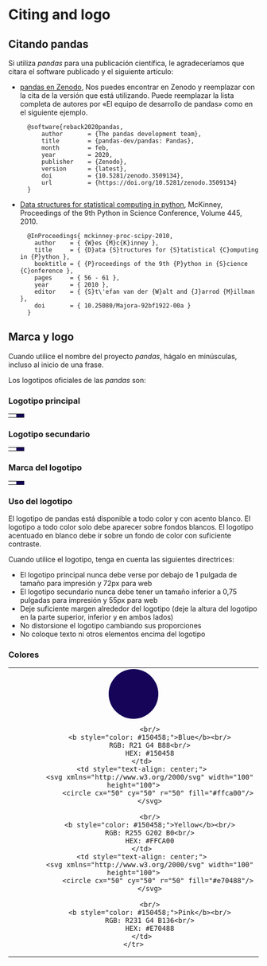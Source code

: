 # Citing and logo

## Citando pandas

Si utiliza _pandas_ para una publicación científica, le agradeceríamos que citara el software publicado y el
siguiente artículo:

- [pandas en Zenodo](https://zenodo.org/search?page=1\&size=20\&q=conceptrecid%3A%223509134%22\&sort=-version\&all_versions=True),
  Nos puedes encontrar en Zenodo y reemplazar con la cita de la versión que está utilizando. Puede reemplazar la lista completa de autores
  por «El equipo de desarrollo de pandas» como en el siguiente ejemplo.

  ```
    @software{reback2020pandas,
        author       = {The pandas development team},
        title        = {pandas-dev/pandas: Pandas},
        month        = feb,
        year         = 2020,
        publisher    = {Zenodo},
        version      = {latest},
        doi          = {10.5281/zenodo.3509134},
        url          = {https://doi.org/10.5281/zenodo.3509134}
    }
  ```

- [Data structures for statistical computing in python](https://conference.scipy.org/proceedings/scipy2010/pdfs/mckinney.pdf),
  McKinney, Proceedings of the 9th Python in Science Conference, Volume 445, 2010.

  ```
    @InProceedings{ mckinney-proc-scipy-2010,
      author    = { {W}es {M}c{K}inney },
      title     = { {D}ata {S}tructures for {S}tatistical {C}omputing in {P}ython },
      booktitle = { {P}roceedings of the 9th {P}ython in {S}cience {C}onference },
      pages     = { 56 - 61 },
      year      = { 2010 },
      editor    = { {S}t\'efan van der {W}alt and {J}arrod {M}illman },
      doi       = { 10.25080/Majora-92bf1922-00a }
    }
  ```

## Marca y logo

Cuando utilice el nombre del proyecto _pandas_, hágalo en minúsculas, incluso al inicio de una frase.

Los logotipos oficiales de las _pandas_ son:

### Logotipo principal

<table class="table logo">
    <tbody><tr>
        <td>
            <img alt="" src="{{ base_url }}static/img/pandas.svg"/>
        </td>
        <td style="background-color: #150458">
            <img alt="" src="{{ base_url }}static/img/pandas_white.svg"/>
        </td>
    </tr>
</tbody></table>

### Logotipo secundario

<table class="table logo">
    <tbody><tr>
        <td>
            <img alt="" src="{{ base_url }}static/img/pandas_secondary.svg"/>
        </td>
        <td style="background-color: #150458">
            <img alt="" src="{{ base_url }}static/img/pandas_secondary_white.svg"/>
        </td>
    </tr>
</tbody></table>

### Marca del logotipo

<table class="table logo">
    <tbody><tr>
        <td>
            <img alt="" src="{{ base_url }}static/img/pandas_mark.svg"/>
        </td>
        <td style="background-color: #150458">
            <img alt="" src="{{ base_url }}static/img/pandas_mark_white.svg"/>
        </td>
    </tr>
</tbody></table>

### Uso del logotipo

El logotipo de pandas está disponible a todo color y con acento blanco.
El logotipo a todo color solo debe aparecer sobre fondos blancos.
El logotipo acentuado en blanco debe ir sobre un fondo de color con suficiente contraste.

Cuando utilice el logotipo, tenga en cuenta las siguientes directrices:

- El logotipo principal nunca debe verse por debajo de 1 pulgada de tamaño para impresión y 72px para web
- El logotipo secundario nunca debe tener un tamaño inferior a 0,75 pulgadas para impresión y 55px para web
- Deje suficiente margen alrededor del logotipo (deje la altura del logotipo en la parte superior, inferior y en ambos lados)
- No distorsione el logotipo cambiando sus proporciones
- No coloque texto ni otros elementos encima del logotipo

### Colores

<table class="table">
    <tbody><tr>
        <td style="text-align: center;">
            <svg xmlns="http://www.w3.org/2000/svg" width="100" height="100">
                <circle cx="50" cy="50" r="50" fill="#150458"/>
            </svg>
            
            <br/>
            <b style="color: #150458;">Blue</b><br/>
            RGB: R21 G4 B88<br/>
            HEX: #150458
        </td>
        <td style="text-align: center;">
            <svg xmlns="http://www.w3.org/2000/svg" width="100" height="100">
                <circle cx="50" cy="50" r="50" fill="#ffca00"/>
            </svg>
            
            <br/>
            <b style="color: #150458;">Yellow</b><br/>
            RGB: R255 G202 B0<br/>
            HEX: #FFCA00
        </td>
        <td style="text-align: center;">
            <svg xmlns="http://www.w3.org/2000/svg" width="100" height="100">
                <circle cx="50" cy="50" r="50" fill="#e70488"/>
            </svg>
            
            <br/>
            <b style="color: #150458;">Pink</b><br/>
            RGB: R231 G4 B136<br/>
            HEX: #E70488
        </td>
    </tr>
</tbody></table>
